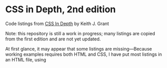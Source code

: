 # CSS in Depth, 2nd edition

Code listings from [CSS In Depth](https://manning.com/books/css-in-depth) by Keith J. Grant

Note: this repository is still a work in progress; many listings are copied from the first edition and are not yet updated.

At first glance, it may appear that some listings are missing—Because working examples requires both HTML and CSS, I have put most listings in an HTML file, using <style> tags for the CSS. This means that both an HTML listing and CSS listing are combined in one file in the repository.

For example, in Chapter 1, listing 1.1 is HTML code and listing 1.2 is CSS that is meant to be applied to that HTML. I have included these both in the repository in the file named ch01/listing-1.2.html. Changes are made to this CSS in ch01/listing 1.3; these are included in ch01/listing-1.3.html, along with the corresponding HTML from listing 1.1.

Contents:

Chapter 01: Cascade, specificity, and inheritence

Summary
- Keep selector specificity under control.
- Don’t confuse cascade with inheritance.
- Certain properties are inherited, including those for text, lists, and table borders.
- Don’t confuse initial and auto values.
- Stay out of TRouBLe with shorthand properties.

Chapter 02 : Working with realtive units

This chapter covers
- The versatility of relative units
- How to use ems and rems, without letting them drive you mad
- Using viewport-relative units
- An introduction to CSS variables

Summary
- Embrace the use of relative units, allowing the page’s structure to determine the meaning of your styles.
- Favor the use of rems for font size, but selectively use ems for simple scaling of components on the page.
- You can make your entire page scale responsively without any media queries.
- Use unitless values when specifying line height.
- You can start getting familiar with one of CSS’s newest features, custom properties.

Chapter 03: Mastering the box model

This chapter covers
- Practical advice for element sizing
- Vertical centering
- Columns of equal height
- Negative margins and margin collapsing
- Consistent spacing of components on the page

Summary
- Always use a universal border-box fix for predictable element sizing.
- Avoid explicitly setting the height of an element to avoid overflow issues.
- Use modern layout techniques like display: table or a flexbox to produce columns of equal height or to vertically center content.
- If your margins behave oddly, take steps to prevent margins from collapsing.
- Consider using the lobotomized owl selector on your page to globally apply margins between stacked elements. (That is, it selects all elements on the page that aren’t the
first child of their parent, so margin can be apply)

Chapter 04: Making sense of floats

This chapter covers
- How floats work and how to avoid common pitfalls
- Container collapsing and the clearfix
- The media object and double container pattern
- Block formatting contexts
- How to build and understand a grid system

Summary
- Floats exist to allow text to wrap around an element—but that’s not often the
effect you want.
- Use a clearfix to contain floated elements.
- Understand the three tricks of a block formatting context: containing floats,
preventing margin collapse, and preventing document flow from wrapping
around a floated element.
- Use the double container pattern to center page contents.
- Use the media object pattern to position descriptive text alongside an image.
- Use a grid system to create a wide array of page layouts.

Chapter 05: Flexbox

This chapter covers
- Flex containers and flex items
- Main axis and cross axis
- Element sizes in flexbox
- Element alignment in flexbox






